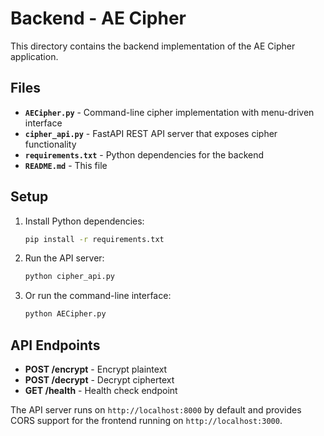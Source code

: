 # Backend - AE Cipher

This directory contains the backend implementation of the AE Cipher application.

## Files

- **`AECipher.py`** - Command-line cipher implementation with menu-driven interface
- **`cipher_api.py`** - FastAPI REST API server that exposes cipher functionality
- **`requirements.txt`** - Python dependencies for the backend
- **`README.md`** - This file

## Setup

1. Install Python dependencies:
   ```bash
   pip install -r requirements.txt
   ```

2. Run the API server:
   ```bash
   python cipher_api.py
   ```

3. Or run the command-line interface:
   ```bash
   python AECipher.py
   ```

## API Endpoints

- **POST /encrypt** - Encrypt plaintext
- **POST /decrypt** - Decrypt ciphertext
- **GET /health** - Health check endpoint

The API server runs on `http://localhost:8000` by default and provides CORS support for the frontend running on `http://localhost:3000`.
